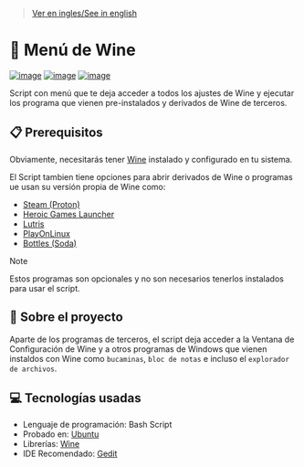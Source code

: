 > [Ver en ingles/See in english](https://github.com/LuisMiSanVe/WineMenu/blob/main/README.md)
# 🍷 Menú de Wine
[![image](https://img.shields.io/badge/Shell_Script-121011?style=for-the-badge&logo=gnu-bash&logoColor=white)]()
[![image](https://img.shields.io/badge/Ubuntu-E95420?style=for-the-badge&logo=ubuntu&logoColor=white)](https://ubuntu.com/)
[![image](https://img.shields.io/badge/Wine-%23d70000.svg?style=for-the-badge&logo=Wine&logoColor=ffffff)](https://www.winehq.org/)

Script con menú que te deja acceder a todos los ajustes de Wine y ejecutar los programa que vienen pre-instalados y derivados de Wine de terceros.

## 📋 Prerequisitos
Obviamente, necesitarás tener [Wine](https://www.winehq.org/) instalado y configurado en tu sistema.

El Script tambien tiene opciones para abrir derivados de Wine o programas ue usan su versión propia de Wine como:
- [Steam (Proton)](https://github.com/ValveSoftware/Proton)
- [Heroic Games Launcher](https://heroicgameslauncher.com/)
- [Lutris](https://lutris.net/)
- [PlayOnLinux](https://www.playonlinux.com/)
- [Bottles (Soda)](https://usebottles.com/)

> [!NOTE]
> Estos programas son opcionales y no son necesarios tenerlos instalados para usar el script.

## 📖 Sobre el proyecto
Aparte de los programas de terceros, el script deja acceder a la Ventana de Configuración de Wine y a otros programas de Windows que vienen instaldos con Wine como `bucaminas`, `bloc de notas` e incluso el `explorador de archivos`.

## 💻 Tecnologías usadas
- Lenguaje de programación: Bash Script
- Probado en: [Ubuntu](https://ubuntu.com/)
- Librerías: [Wine](https://www.winehq.org/)
- IDE Recomendado: [Gedit](https://help.gnome.org/users/gedit/stable/gedit-quickstart.html.en)
